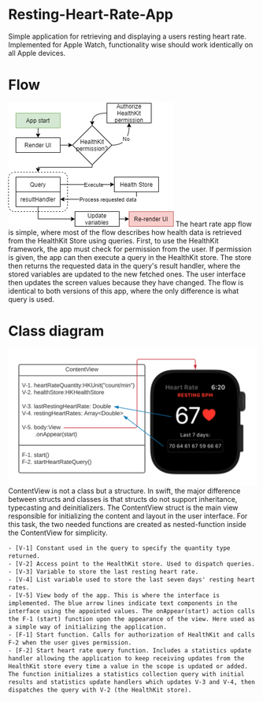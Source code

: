 # Resting-Heart-Rate-App
Simple application for retrieving and displaying a users resting heart rate. Implemented for Apple Watch, functionality wise should work identically on all Apple devices.

# Flow
![](Images/heart_rate_flow.png)
The heart rate app flow is simple, where most of the flow describes how health data is retrieved from the HealthKit Store using queries. First, to use the HealthKit framework, the app must check for permission from the user. If permission is given, the app can then execute a query in the HealthKit store. The store then returns the requested data in the query's result handler, where the stored variables are updated to the new fetched ones. The user interface then updates the screen values because they have changed. The flow is identical to both versions of this app, where the only difference is what query is used.

# Class diagram
![](Images/hr-uml.png)
ContentView is not a class but a structure. In swift, the major difference between structs and classes is that structs do not support inheritance, typecasting and deinitializers. The ContentView struct is the main view responsible for initializing the content and layout in the user interface. For this task, the two needed functions are created as nested-function inside the ContentView for simplicity.
    
    - [V-1] Constant used in the query to specify the quantity type returned.
    - [V-2] Access point to the HealthKit store. Used to dispatch queries.
    - [V-3] Variable to store the last resting heart rate.
    - [V-4] List variable used to store the last seven days' resting heart rates.
    - [V-5] View body of the app. This is where the interface is implemented. The blue arrow lines indicate text components in the interface using the appointed values. The onAppear(start) action calls the F-1 (start) function upon the appearance of the view. Here used as a simple way of initializing the application.
    - [F-1] Start function. Calls for authorization of HealthKit and calls F-2 when the user gives permission.
    - [F-2] Start heart rate query function. Includes a statistics update handler allowing the application to keep receiving updates from the HealthKit store every time a value in the scope is updated or added. The function initializes a statistics collection query with initial results and statistics update handlers which updates V-3 and V-4, then dispatches the query with V-2 (the HealthKit store).
